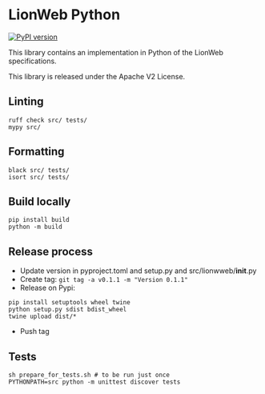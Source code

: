 # LionWeb Python

[![PyPI version](https://img.shields.io/pypi/v/lionweb-python)](https://pypi.org/project/lionweb-python/)

This library contains an implementation in Python of the LionWeb specifications.

This library is released under the Apache V2 License.

## Linting

```
ruff check src/ tests/
mypy src/
```

## Formatting

```
black src/ tests/
isort src/ tests/
```

## Build locally

```
pip install build
python -m build
```

## Release process

* Update version in pyproject.toml and setup.py and src/lionwweb/__init__.py
* Create tag: `git tag -a v0.1.1 -m "Version 0.1.1"`
* Release on Pypi:

```
pip install setuptools wheel twine
python setup.py sdist bdist_wheel
twine upload dist/* 
```
* Push tag

## Tests

```
sh prepare_for_tests.sh # to be run just once
PYTHONPATH=src python -m unittest discover tests
```